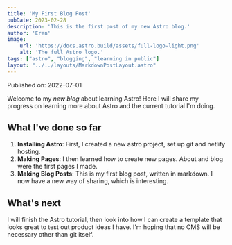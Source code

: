 ```yaml
---
title: 'My First Blog Post'
pubDate: 2023-02-28
description: 'This is the first post of my new Astro blog.'
author: 'Eren'
image:
    url: 'https://docs.astro.build/assets/full-logo-light.png'
    alt: 'The full Astro logo.'
tags: ["astro", "blogging", "learning in public"]
layout: "../../layouts/MarkdownPostLayout.astro"
---
```

Published on: 2022-07-01

Welcome to my _new blog_ about learning Astro! Here I will share my progress
on learning more about Astro and the current tutorial I'm doing.

## What I've done so far

1. **Installing Astro**: First, I created a new astro project, set up git and
netlify hosting.
2. **Making Pages**: I then learned how to create new pages. About and blog
were the first pages I made.
3. **Making Blog Posts**: This is my first blog post, written in markdown.
I now have a new way of sharing, which is interesting.

## What's next

I will finish the Astro tutorial, then look into how I can create a template
that looks great to test out product ideas I have. I'm hoping that no CMS
will be necessary other than git itself.
